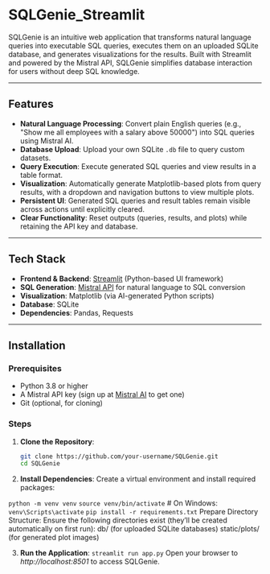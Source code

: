 # SQLGenie_Streamlit
SQLGenie is an intuitive web application that transforms natural language queries into executable SQL queries, executes them on an uploaded SQLite database, and generates visualizations for the results. Built with Streamlit and powered by the Mistral API, SQLGenie simplifies database interaction for users without deep SQL knowledge.

---

## Features

- **Natural Language Processing**: Convert plain English queries (e.g., "Show me all employees with a salary above 50000") into SQL queries using Mistral AI.
- **Database Upload**: Upload your own SQLite `.db` file to query custom datasets.
- **Query Execution**: Execute generated SQL queries and view results in a table format.
- **Visualization**: Automatically generate Matplotlib-based plots from query results, with a dropdown and navigation buttons to view multiple plots.
- **Persistent UI**: Generated SQL queries and result tables remain visible across actions until explicitly cleared.
- **Clear Functionality**: Reset outputs (queries, results, and plots) while retaining the API key and database.

---

## Tech Stack

- **Frontend & Backend**: [Streamlit](https://streamlit.io/) (Python-based UI framework)
- **SQL Generation**: [Mistral API](https://mistral.ai/) for natural language to SQL conversion
- **Visualization**: Matplotlib (via AI-generated Python scripts)
- **Database**: SQLite
- **Dependencies**: Pandas, Requests

---

## Installation

### Prerequisites
- Python 3.8 or higher
- A Mistral API key (sign up at [Mistral AI](https://mistral.ai/) to get one)
- Git (optional, for cloning)

### Steps
1. **Clone the Repository**:
   ```bash
   git clone https://github.com/your-username/SQLGenie.git
   cd SQLGenie

2. **Install Dependencies**: Create a virtual environment and install required packages:

  `python -m venv venv`
  `source venv/bin/activate`  # On Windows: `venv\Scripts\activate`
  `pip install -r requirements.txt`
  Prepare Directory Structure: Ensure the following directories exist (they’ll be created automatically on first run):
  db/ (for uploaded SQLite databases)
  static/plots/ (for generated plot images)
  
3. **Run the Application**:
  `streamlit run app.py`
  Open your browser to *http://localhost:8501* to access SQLGenie.
